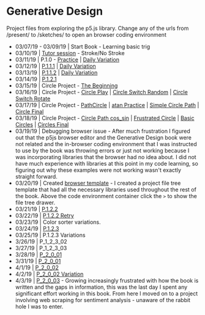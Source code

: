 # Generative Design
Project files from exploring the p5.js library.
Change any of the urls from /present/ to /sketches/ to open an browser coding environment
* 03/07/19 - 03/09/19 | Start Book - Learning basic trig
* 03/10/19 | [Tutor session](https://editor.p5js.org/taco-tues-on-a-fri/present/8CYUf5urL) - Stroke/No Stroke
* 03/11/19 | P.1.0 - [Practice](https://editor.p5js.org/taco-tues-on-a-fri/present/RrXZjeB74) | [Daily Variation](https://editor.p5js.org/taco-tues-on-a-fri/present/q3YzDAbUq)
* 03/12/19 | [P.1.1.1](https://editor.p5js.org/taco-tues-on-a-fri/present/gkkT4wNTI) | [Daily Variation](https://editor.p5js.org/taco-tues-on-a-fri/present/Ym0oEnKyS)
* 03/13/19 | [P.1.1.2](https://editor.p5js.org/taco-tues-on-a-fri/present/oFQMn2eAr) | [Daily Variation](https://editor.p5js.org/taco-tues-on-a-fri/present/mtnCPQ7By)
* 03/14/19 | [P.1.2.1](https://editor.p5js.org/taco-tues-on-a-fri/present/2wNDfvdog)
* 03/15/19 | Circle Project - [The Beginning](https://editor.p5js.org/taco-tues-on-a-fri/present/0Xn-mTFYq)
* 03/16/19 | Circle Project - [Circle Play](https://editor.p5js.org/taco-tues-on-a-fri/present/PUTlvwO7S) | [Circle Switch Random](https://editor.p5js.org/taco-tues-on-a-fri/present/dG9lNMqFt) | [Circle Switch Rotate](https://editor.p5js.org/taco-tues-on-a-fri/present/iRmtPLpjb)
* 03/17/19 | Circle Project - [PathCircle](https://editor.p5js.org/taco-tues-on-a-fri/present/muHx-AgYb) | [atan Practice](https://editor.p5js.org/taco-tues-on-a-fri/present/m5Rv1dYYy) | [Simple Circle Path](https://editor.p5js.org/taco-tues-on-a-fri/present/5dkk9rPsQ) | [Circle Final](https://editor.p5js.org/taco-tues-on-a-fri/present/nuswYEJoL)
* 03/18/19 | Circle Project - [Circle Path cos_sin](https://editor.p5js.org/taco-tues-on-a-fri/present/WIFafVdOU) | [Frustrated Circle](https://editor.p5js.org/taco-tues-on-a-fri/present/WIFafVdOU) | [Basic Circles](https://editor.p5js.org/taco-tues-on-a-fri/present/HJfYpct5U) | [Circles Final](https://editor.p5js.org/taco-tues-on-a-fri/present/QWZ23jwdh)
* 03/19/19 | Debugging browser issue - After much frustration I figured out that the p5js browser editor and the Generative Design book were not related and the in-browser coding environment that I was instructed to use by the book was throwing errors or just not working because I was incorporating libraries that the browser had no idea about.  I did not have much experience with libraries at this point in my code learning, so figuring out why these examples were not working wasn't exactly straight forward.
* 03/20/19 | Created [browser template](https://editor.p5js.org/taco-tues-on-a-fri/sketches/IA74EKRde) - I created a project file tree template that had all the necessary libraries used throughout the rest of the book. Above the code environment container click the ```>``` to show the file tree drawer.
* 03/21/19 | [P.1.2.2](https://editor.p5js.org/taco-tues-on-a-fri/present/Cs8DWontx)
* 03/22/19 | [P.1.2.2 Retry](https://editor.p5js.org/taco-tues-on-a-fri/present/Uynw_r19n)
* 03/23/19 | Color sorter variations.
* 03/24/19 | [P.1.2.3](https://editor.p5js.org/taco-tues-on-a-fri/present/gXJJ9wlmw)
* 03/25/19 | P.1.2.3 Variations
* 3/26/19 | P_1_2_3_02
* 3/27/19 | P_1_2_3_03
* 3/28/19 |	[P_2_0_01](https://editor.p5js.org/taco-tues-on-a-fri/present/AJtOIpb1S)
* 3/31/19 | [P_2_0_01](https://editor.p5js.org/taco-tues-on-a-fri/present/OEyoi3MG4)
* 4/1/19 | [P_2_0_02](https://editor.p5js.org/taco-tues-on-a-fri/present/sVLyrpgGy) 
* 4/2/19 | [P_2_0_02 Variation](https://editor.p5js.org/taco-tues-on-a-fri/present/6tYLXOh5g) 
* 4/3/19 | [P_2_0_03](https://editor.p5js.org/taco-tues-on-a-fri/present/JpV24bt1u) - Growing increasingly frustrated with how the book is written and the gaps in information, this was the last day I spent any significant effort working in this book.  From here I moved on to a project involving web scraping for sentiment analysis - unaware of the rabbit hole I was to enter. 
